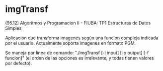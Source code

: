 # imgTransf
(95.12) Algoritmos y Programacion II - FIUBA: TP1 Estructuras de Datos Simples

Aplicación que transforma imagenes según una función compleja indicada por el usuario. Actualmente soporta imagenes en formato PGM.

Se maneja por línea de comando: "./imgTransf [-i input] [-o output] [-f funcion]" (el orden de las opciones es irrelevante, y todas tienen valores por defecto).
